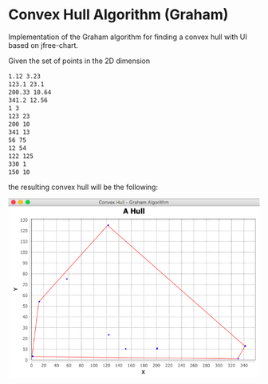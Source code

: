 # Convex Hull Algorithm (Graham)

Implementation of the Graham algorithm for finding a convex hull with UI based on jfree-chart.

Given the set of points in the 2D dimension
```
1.12 3.23
123.1 23.1
200.33 10.64
341.2 12.56
1 3
123 23
200 10
341 13
56 75
12 54
122 125
330 1
150 10
```
the resulting convex hull will be the following:

![](convexhull.png)
